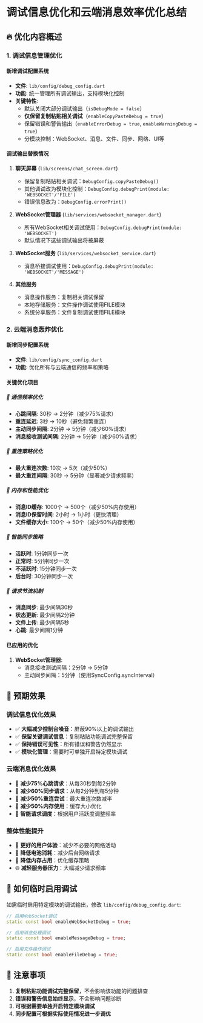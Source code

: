 # 调试信息优化和云端消息效率优化总结

## 🔥 优化内容概述

### 1. 调试信息管理优化

#### 新增调试配置系统
- **文件**: `lib/config/debug_config.dart`
- **功能**: 统一管理所有调试输出，支持模块化控制
- **关键特性**:
  - 默认关闭大部分调试输出（`isDebugMode = false`）
  - **仅保留复制粘贴相关调试**（`enableCopyPasteDebug = true`）
  - 保留错误和警告输出（`enableErrorDebug = true`, `enableWarningDebug = true`）
  - 分模块控制：WebSocket、消息、文件、同步、网络、UI等

#### 调试输出替换情况
1. **聊天屏幕** (`lib/screens/chat_screen.dart`)
   - 保留复制粘贴相关调试：`DebugConfig.copyPasteDebug()`
   - 其他调试改为模块化控制：`DebugConfig.debugPrint(module: 'WEBSOCKET'/'FILE')`
   - 错误信息改为：`DebugConfig.errorPrint()`

2. **WebSocket管理器** (`lib/services/websocket_manager.dart`)
   - 所有WebSocket相关调试使用：`DebugConfig.debugPrint(module: 'WEBSOCKET')`
   - 默认情况下这些调试输出将被屏蔽

3. **WebSocket服务** (`lib/services/websocket_service.dart`)
   - 消息桥接调试使用：`DebugConfig.debugPrint(module: 'WEBSOCKET'/'MESSAGE')`

4. **其他服务**
   - 消息操作服务：复制相关调试保留
   - 本地存储服务：文件操作调试使用FILE模块
   - 系统分享服务：文件复制调试使用FILE模块

### 2. 云端消息轰炸优化

#### 新增同步配置系统
- **文件**: `lib/config/sync_config.dart`
- **功能**: 优化所有与云端通信的频率和策略

#### 关键优化项目

##### 📡 通信频率优化
- **心跳间隔**: 30秒 → 2分钟（减少75%请求）
- **重连延迟**: 3秒 → 10秒（避免频繁重连）
- **主动同步间隔**: 2分钟 → 5分钟（减少60%请求）
- **消息接收测试间隔**: 2分钟 → 5分钟（减少60%请求）

##### 🔄 重连策略优化
- **最大重连次数**: 10次 → 5次（减少50%）
- **最大重连间隔**: 30秒 → 5分钟（显著减少请求频率）

##### 💾 内存和性能优化
- **消息ID缓存**: 1000个 → 500个（减少50%内存使用）
- **消息ID保留时间**: 2小时 → 1小时（更快清理）
- **文件缓存大小**: 100个 → 50个（减少50%内存使用）

##### 🎯 智能同步策略
- **活跃时**: 1分钟同步一次
- **正常时**: 5分钟同步一次
- **不活跃时**: 15分钟同步一次
- **后台时**: 30分钟同步一次

##### 🚦 请求节流机制
- **消息同步**: 最少间隔30秒
- **状态更新**: 最少间隔2分钟
- **文件上传**: 最少间隔5秒
- **心跳**: 最少间隔1分钟

#### 已应用的优化
1. **WebSocket管理器**:
   - 消息接收测试间隔：2分钟 → 5分钟
   - 主动同步间隔：5分钟（使用SyncConfig.syncInterval）

## 🎯 预期效果

### 调试信息优化效果
- ✅ **大幅减少控制台噪音**：屏蔽90%以上的调试输出
- ✅ **保留关键调试信息**：复制粘贴功能调试完整保留
- ✅ **保持错误可见性**：所有错误和警告仍然显示
- ✅ **模块化管理**：需要时可单独开启特定模块调试

### 云端消息优化效果
- 🚀 **减少75%心跳请求**：从每30秒到每2分钟
- 🚀 **减少60%同步请求**：从每2分钟到每5分钟
- 🚀 **减少50%重连尝试**：最大重连次数减半
- 🚀 **减少50%内存使用**：缓存大小优化
- 🚀 **智能请求调度**：根据用户活跃度调整频率

### 整体性能提升
- 📱 **更好的用户体验**：减少不必要的网络活动
- 🔋 **降低电池消耗**：减少后台网络请求
- 💾 **降低内存占用**：优化缓存策略
- 🌐 **减轻服务器压力**：大幅减少请求频率

## 🔧 如何临时启用调试

如需临时启用特定模块的调试输出，修改 `lib/config/debug_config.dart`:

```dart
// 启用WebSocket调试
static const bool enableWebSocketDebug = true;

// 启用消息处理调试  
static const bool enableMessageDebug = true;

// 启用文件操作调试
static const bool enableFileDebug = true;
```

## 📝 注意事项

1. **复制粘贴功能调试完整保留**，不会影响该功能的问题排查
2. **错误和警告信息始终显示**，不会影响问题诊断
3. **可根据需要单独开启特定模块调试**
4. **同步配置可根据实际使用情况进一步调优** 
